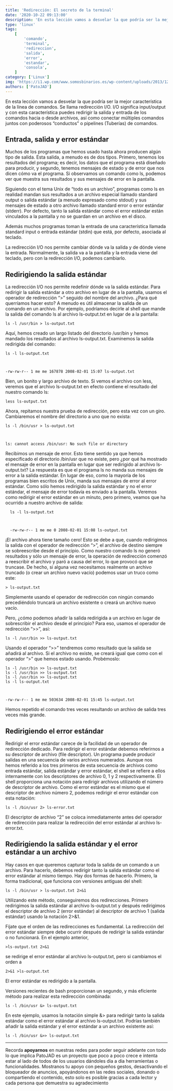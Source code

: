 ```yaml
---
title: 'Redirección: El secreto de la terminal'
date: '2020-10-22 09:13:00'
description: 'En esta lección vamos a desvelar la que podría ser la mejor característica de la línea de comandos'
type: 'linux'
tags:
    [
        'comando',
        'terminal',
        'redireccion',
        'salida',
        'error',
        'estandar',
        'consola',
    ]
category: ['Linux']
img: 'https://i1.wp.com/www.somosbinarios.es/wp-content/uploads/2013/12/Linux-redireccion.png?w=800&ssl=1'
authors: ['PatoJAD']
---
```


En esta lección vamos a desvelar la que podría ser la mejor característica de la línea de comandos. Se llama redirección I/O. I/O significa input/output y con esta característica puedes redirigir la salida y entrada de los comandos hacia o desde archivos, así como conectar múltiples comandos juntos con poderosos “conductos” o pipelines (Tuberías) de comandos.

## Entrada, salida y error estándar

Muchos de los programas que hemos usado hasta ahora producen algún tipo de salida. Esta salida, a menudo es de dos tipos. Primero, tenemos los resultados del programa; es decir, los datos que el programa está diseñado para producir, y segundo, tenemos mensajes de estado y de error que nos dicen cómo va el programa. Si observamos un comando como ls, podemos ver que muestra sus resultados y sus mensajes de error en la pantalla.

Siguiendo con el tema Unix de “todo es un archivo”, programas como ls en realidad mandan sus resultados a un archivo especial llamado standard output o salida estándar (a menudo expresado como stdout) y sus mensajes de estado a otro archivo llamado standard error o error estándar (stderr). Por defecto, tanto la salida estándar como el error estándar están vinculados a la pantalla y no se guardan en un archivo en el disco.

Además muchos programas toman la entrada de una característica llamada standard input o entrada estándar (stdin) que está, por defecto, asociada al teclado.

La redirección I/O nos permite cambiar dónde va la salida y de dónde viene la entrada. Normalmente, la salida va a la pantalla y la entrada viene del teclado, pero con la redirección I/O, podemos cambiarlo.

## Redirigiendo la salida estándar

La redirección I/O nos permite redefinir dónde va la salida estándar. Para redirigir la salida estándar a otro archivo en lugar de a la pantalla, usamos el operador de redirección “>” seguido del nombre del archivo. ¿Para qué querríamos hacer esto? A menudo es útil almacenar la salida de un comando en un archivo. Por ejemplo, podríamos decirle al shell que mande la salida del comando ls al archivo ls-output.txt en lugar de a la pantalla:

    ls -l /usr/bin > ls-output.txt

Aquí, hemos creado un largo listado del directorio /usr/bin y hemos mandado los resultados al archivo ls-output.txt. Examinemos la salida redirigida del comando:

    ls -l ls-output.txt



    -rw-rw-r-- 1 me me 167878 2008-02-01 15:07 ls-output.txt

Bien, un bonito y largo archivo de texto. Si vemos el archivo con less, veremos que el archivo ls-output.txt en efecto contiene el resultado del nuestro comando ls:

    less ls-output.txt

Ahora, repitamos nuestra prueba de redirección, pero esta vez con un giro. Cambiaremos el nombre del directorio a uno que no exista:

    ls -l /bin/usr > ls-output.txt



    ls: cannot access /bin/usr: No such file or directory

Recibimos un mensaje de error. Esto tiene sentido ya que hemos especificado el directorio /bin/usr que no existe, pero ¿por qué ha mostrado el mensaje de error en la pantalla en lugar que ser redirigido al archivo ls-output.txt? La respuesta es que el programa ls no manda sus mensajes de error a la salida estándar. En lugar de eso, como la mayoría de los programas bien escritos de Unix, manda sus mensajes de error al error estándar. Como sólo hemos redirigido la salida estándar y no el error estándar, el mensaje de error todavía es enviado a la pantalla. Veremos como redirigir el error estándar en un minuto, pero primero, veamos que ha ocurrido a nuestro archivo de salida:

      ls -l ls-output.txt



      -rw-rw-r-- 1 me me 0 2008-02-01 15:08 ls-output.txt

¡El archivo ahora tiene tamaño cero! Esto se debe a que, cuando redirigimos la salida con el operador de redirección “>”, el archivo de destino siempre se sobreescribe desde el principio. Como nuestro comando ls no generó resultados y sólo un mensaje de error, la operación de redirección comenzó a reescribir el archivo y paró a causa del error, lo que provocó que se truncase. De hecho, si alguna vez necesitamos realmente un archivo truncado (o crear un archivo nuevo vacío) podemos usar un truco como este:

    > ls-output.txt

Simplemente usando el operador de redirección con ningún comando precediéndolo truncará un archivo existente o creará un archivo nuevo vacío.

Pero, ¿cómo podemos añadir la salida redirigida a un archivo en lugar de sobrescribir el archivo desde el principio? Para eso, usamos el operador de redirección “>>”, así:

    ls -l /usr/bin >> ls-output.txt

Usando el operador “>>” tendremos como resultado que la salida se añadirá al archivo. Si el archivo no existe, se creará igual que como con el operador “>” que hemos estado usando. Probémoslo:

    ls -l /usr/bin >> ls-output.txt
    ls -l /usr/bin >> ls-output.txt
    ls -l /usr/bin >> ls-output.txt
    ls -l ls-output.txt



    -rw-rw-r-- 1 me me 503634 2008-02-01 15:45 ls-output.txt

Hemos repetido el comando tres veces resultando un archivo de salida tres veces más grande.

## Redirigiendo el error estándar

Redirigir el error estándar carece de la facilidad de un operador de redirección dedicado. Para redirigir el error estándar debemos referirnos a su descriptor de archivo (file descriptor). Un programa puede producir salidas en una secuencia de varios archivos numerados. Aunque nos hemos referido a los tres primeros de esta secuencia de archivos como entrada estándar, salida estándar y error estándar, el shell se refiere a ellos internamente con los descriptores de archivo 0, 1 y 2 respectivamente. El shell proporciona una notación para redirigir archivos utilizando el número de descriptor de archivo. Como el error estándar es el mismo que el descriptor de archivo número 2, podemos redirigir el error estándar con esta notación:

    ls -l /bin/usr 2> ls-error.txt

El descriptor de archivo “2” se coloca inmediatamente antes del operador de redirección para realizar la redirección del error estándar al archivo ls-error.txt.

## Redirigiendo la salida estándar y el error estándar a un archivo

Hay casos en que queremos capturar toda la salida de un comando a un archivo. Para hacerlo, debemos redirigir tanto la salida estándar como el error estándar al mismo tiempo. Hay dos formas de hacerlo. Primero, la forma tradicional, que funciona con versiones antiguas del shell:

    ls -l /bin/usr > ls-output.txt 2>&1

Utilizando este método, conseguiremos dos redirecciones. Primero redirigimos la salida estándar al archivo ls-output.txt y después redirigimos el descriptor de archivo 2 (error estándar) al descriptor de archivo 1 (salida estándar) usando la notación 2>&1.

Fíjate que el orden de las redirecciones es fundamental. La redirección del error estándar siempre debe ocurrir después de redirigir la salida estándar o no funcionará. En el ejemplo anterior,

    >ls-output.txt 2>&1

se redirige el error estándar al archivo ls-output.txt, pero si cambiamos el orden a

    2>&1 >ls-output.txt

El error estándar es redirigido a la pantalla.

Versiones recientes de bash proporcionan un segundo, y más eficiente método para realizar esta redirección combinada:

    ls -l /bin/usr &> ls-output.txt

En este ejemplo, usamos la notación simple &> para redirigir tanto la salida estándar como el error estándar al archivo ls-output.txt. Podrías también añadir la salida estándar y el error estándar a un archivo existente así:

    ls -l /bin/usr &>> ls-output.txt

---

Recorda **apoyarnos** en nuestras redes para poder seguir adelante con todo lo que implica PatoJAD es un proyecto que poco a poco crece e intenta estar al lado de todos de los usuarios dándoles dia a dia herramientas o funcionalidades. Mostranos tu apoyo con pequeños gestos, desactivando el bloqueador de anuncios, apoyándonos en las redes sociales, donando o compartiendo el contenido, esto solo es posible gracias a cada lector y cada persona que demuestra su agradecimiento
